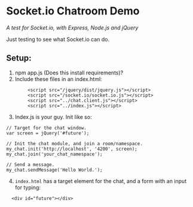 # Socket.io Chatroom Demo
*A test for Socket.io, with Express, Node.js and jQuery*

Just testing to see what Socket.io can do.

## Setup:
1. npm app.js (Does this install requirements)?
2. Include these files in an index.html:
```
        <script src="/jquery/dist/jquery.js"></script>
        <script src="/socket.io/socket.io.js"></script>
        <script src="../chat.client.js"></script>
        <script src="../index.js"></script>
```
3. Index.js is your guy. Init like so:
```
// Target for the chat window.
var screen = jQuery('#future');

// Init the chat module, and join a room/namespace.
my_chat.init('http://localhost', '4200', screen);
my_chat.join('your_chat_namespace');

// Send a message.
my_chat.sendMessage('Hello World.');
```
4. `index.html` has a target element for the chat, and a form with an input for typing:

```
  <div id="future"></div>
```